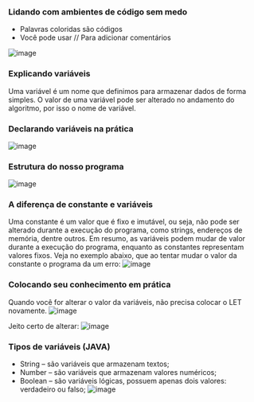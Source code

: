 ### Lidando com ambientes de código sem medo
-	Palavras coloridas são códigos
-	Você pode usar // Para adicionar comentários
 
![image](https://github.com/flapaixao/dio_projects/assets/144342171/29139308-0c1f-4521-9e8f-66a6e9dc1e1a)


###	Explicando variáveis
Uma variável é um nome que definimos para armazenar dados de forma simples. O valor de uma variável pode ser alterado no andamento do algoritmo, por isso o nome de variável.

###	Declarando variáveis na prática
![image](https://github.com/flapaixao/dio_projects/assets/144342171/e8b41bed-5cd3-4699-b67e-972a06f57d7a)

###	Estrutura do nosso programa
![image](https://github.com/flapaixao/dio_projects/assets/144342171/e39d2ab3-84c1-4034-97c0-a315062cda37)

###	A diferença de constante e variáveis
Uma constante é um valor que é fixo e imutável, ou seja, não pode ser alterado durante a execução do programa, como strings, endereços de memória, dentre outros.
Em resumo, as variáveis podem mudar de valor durante a execução do programa, enquanto as constantes representam valores fixos.
Veja no exemplo abaixo, que ao tentar mudar o valor da constante o programa da um erro:
![image](https://github.com/flapaixao/dio_projects/assets/144342171/8e685674-dd53-44e8-bef2-65d0b02c3d50)


###	Colocando seu conhecimento em prática
Quando você for alterar o valor da variáveis, não precisa colocar o LET novamente.
![image](https://github.com/flapaixao/dio_projects/assets/144342171/d9a43d59-28b5-48f8-b66f-7e3b3bb787d3)

Jeito certo de alterar:
![image](https://github.com/flapaixao/dio_projects/assets/144342171/ff276ece-0ca0-4874-9e51-ad42273b7a4c)
 
### Tipos de variáveis (JAVA)
-	String – são variáveis que armazenam textos;
-	Number – são variáveis que armazenam valores numéricos;
-	Boolean – são variáveis lógicas, possuem apenas dois valores: verdadeiro ou falso;
![image](https://github.com/flapaixao/dio_projects/assets/144342171/3a7c3998-498d-49a4-b9da-166237a2d7ff)

